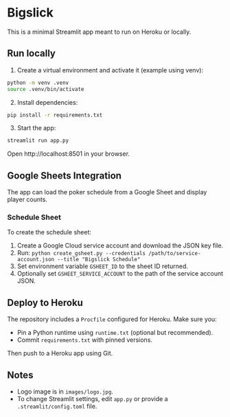 # Bigslick

This is a minimal Streamlit app meant to run on Heroku or locally.

## Run locally

1. Create a virtual environment and activate it (example using venv):

```bash
python -m venv .venv
source .venv/bin/activate
```

2. Install dependencies:

```bash
pip install -r requirements.txt
```

3. Start the app:

```bash
streamlit run app.py
```

Open http://localhost:8501 in your browser.

## Google Sheets Integration

The app can load the poker schedule from a Google Sheet and display player counts.

### Schedule Sheet

To create the schedule sheet:

1. Create a Google Cloud service account and download the JSON key file.
2. Run: `python create_gsheet.py --credentials /path/to/service-account.json --title "Bigslick Schedule"`
3. Set environment variable `GSHEET_ID` to the sheet ID returned.
4. Optionally set `GSHEET_SERVICE_ACCOUNT` to the path of the service account JSON.

## Deploy to Heroku

The repository includes a `Procfile` configured for Heroku. Make sure you:

- Pin a Python runtime using `runtime.txt` (optional but recommended).
- Commit `requirements.txt` with pinned versions.

Then push to a Heroku app using Git.

## Notes

- Logo image is in `images/logo.jpg`.
- To change Streamlit settings, edit `app.py` or provide a `.streamlit/config.toml` file.
